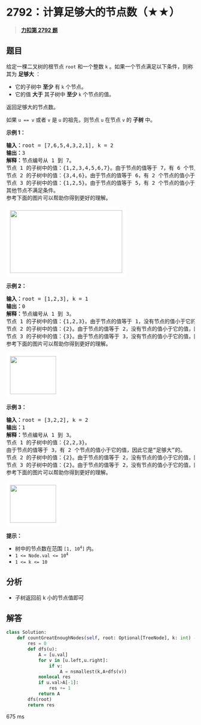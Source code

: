 # 2792：计算足够大的节点数（★★）


> <u>**[力扣第 2792 题](https://leetcode.cn/problems/count-nodes-that-are-great-enough/)**</u>

## 题目

<p>给定一棵二叉树的根节点 <code>root</code> 和一个整数 <code>k</code> 。如果一个节点满足以下条件，则称其为 <strong>足够大</strong> ：</p>

<ul>
<li>它的子树中 <strong>至少</strong> 有 <code>k</code> 个节点。</li>
<li>它的值 <strong>大于</strong> 其子树中 <strong>至少</strong> <code>k</code> 个节点的值。</li>
</ul>

<p>返回足够大的节点数。</p>

<p>如果 <code>u == v</code> 或者 <code>v</code> 是 <code>u</code> 的祖先，则节点 <code>u</code> 在节点 <code>v</code> 的 <strong>子树</strong> 中。</p>



<p><strong class="example">示例 1：</strong></p>

<pre>
<b>输入：</b>root = [7,6,5,4,3,2,1], k = 2
<b>输出：</b>3
<b>解释：</b>节点编号从 1 到 7。
节点 1 的子树中的值：{1,2,3,4,5,6,7}。由于节点的值等于 7，有 6 个节点的值小于它的值，因此它是“足够大”的。
节点 2 的子树中的值：{3,4,6}。由于节点的值等于 6，有 2 个节点的值小于它的值，因此它是“足够大”的。
节点 3 的子树中的值：{1,2,5}。由于节点的值等于 5，有 2 个节点的值小于它的值，因此它是“足够大”的。
其他节点不满足条件。
参考下面的图片可以帮助你得到更好的理解。</pre>

<p><img alt="" src="https://assets.leetcode.com/uploads/2023/07/25/1.png" style="padding: 10px; background: rgb(255, 255, 255); border-radius: 0.5rem; width: 300px; height: 167px;" /></p>

<p><strong class="example">示例 2：</strong></p>

<pre>
<b>输入：</b>root = [1,2,3], k = 1
<b>输出：</b>0
<strong>解释：</strong>节点编号从 1 到 3。
节点 1 的子树中的值：{1,2,3}。由于节点的值等于 1，没有节点的值小于它的值，因此它不是“足够大”的。
节点 2 的子树中的值：{2}。由于节点的值等于 2，没有节点的值小于它的值，因此它不是“足够大”的。
节点 3 的子树中的值：{3}。由于节点的值等于 3，没有节点的值小于它的值，因此它不是“足够大”的。
参考下面的图片可以帮助你得到更好的理解。
</pre>

<p><img alt="" src="https://assets.leetcode.com/uploads/2023/07/25/2.png" style="padding: 10px; background: rgb(255, 255, 255); border-radius: 0.5rem; width: 123px; height: 101px;" /></p>

<p><strong class="example">示例 3：</strong></p>

<pre>
<b>输入：</b>root = [3,2,2], k = 2
<b>输出：</b>1
<strong>解释：</strong>节点编号从 1 到 3。
节点 1 的子树中的值：{2,2,3}。
由于节点的值等于 3，有 2 个节点的值小于它的值，因此它是“足够大”的。
节点 2 的子树中的值：{2}。由于节点的值等于 2，没有节点的值小于它的值，因此它不是“足够大”的。
节点 3 的子树中的值：{2}。由于节点的值等于 2，没有节点的值小于它的值，因此它不是“足够大”的。
参考下面的图片可以帮助你得到更好的理解。
</pre>

<p><img alt="" src="https://assets.leetcode.com/uploads/2023/07/25/3.png" style="padding: 10px; background: rgb(255, 255, 255); border-radius: 0.5rem; width: 123px; height: 101px;" /></p>



<p><strong>提示：</strong></p>

<ul>
<li>树中的节点数在范围 <code>[1, 10<sup>4</sup>]</code> 内。<span style="display: none;"> </span></li>
<li><code>1 &lt;= Node.val &lt;= 10<sup>4</sup></code></li>
<li><code>1 &lt;= k &lt;= 10</code></li>
</ul>




## 分析

- 子树返回前 k 小的节点值即可

## 解答


```python
class Solution:
    def countGreatEnoughNodes(self, root: Optional[TreeNode], k: int) -> int:
        res = 0
        def dfs(u):
            A = [u.val]
            for v in [u.left,u.right]:
                if v:
                    A = nsmallest(k,A+dfs(v))
            nonlocal res
            if u.val>A[-1]:
                res += 1
            return A
        dfs(root)
        return res 
```
675 ms
